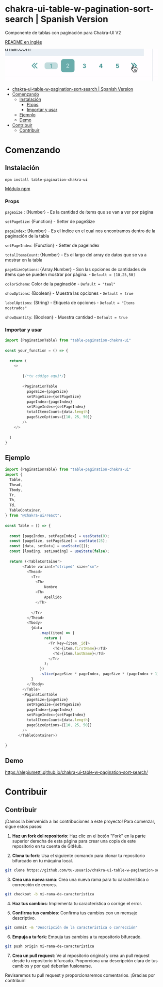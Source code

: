# chakra-ui-table-w-pagination-sort-search | Spanish Version
Componente de tablas con paginación para Chakra-UI V2

[README en inglés](readme_en.md)

![demo-dif](demo-gif.gif)

- [chakra-ui-table-w-pagination-sort-search | Spanish Version](#chakra-ui-table-w-pagination-sort-search--spanish-version)
- [Comenzando](#comenzando)
  - [Instalación](#instalación)
    - [Props](#props)
    - [Importar y usar](#importar-y-usar)
  - [Ejemplo](#ejemplo)
  - [Demo](#demo)
- [Contribuir](#contribuir)
  - [Contribuir](#contribuir-1)

# Comenzando

## Instalación

`npm install table-pagination-chakra-ui`

[Módulo npm](https://www.npmjs.com/package/table-pagination-chakra-ui)

### Props

`pageSize` : {Number} - Es la cantidad de ítems que se van a ver por página

`setPageSize`: {Function} - Setter de pageSize

`pageIndex`: {Number} - Es el índice en el cual nos encontramos dentro de la paginación de la tabla

`setPageIndex`: {Function} - Setter de pageIndex

`totalItemsCount`: {Number} - Es el largo del array de datos que se va a mostrar en la tabla

`pageSizeOptions`: {Array.Number} - Son las opciones de cantidades de ítems que se pueden mostrar por página. - `Default = [10,25,50]`

`colorScheme`: Color de la paginación - `Default = "teal"`

`showOptions`: {Boolean} - Muestra las opciones - `Default = true`

`labelOptions`: {String} - Etiqueta de opciones - `Default = "Ítems mostrados"`

`showQuantity`: {Boolean} - Muestra cantidad - `Default = true`

### Importar y usar

```javascript
import {PaginationTable} from "table-pagination-chakra-ui"

const your_function = () => {

  return (
    <>    
        
        {/*tu código aquí*/}
        
        <PaginationTable
          pageSize={pageSize}
          setPageSize={setPageSize}
          pageIndex={pageIndex}
          setPageIndex={setPageIndex}
          totalItemsCount={data.length}
          pageSizeOptions={[10, 25, 50]}
        />
    </>

  )
}
```

## Ejemplo

```javascript
import {PaginationTable} from "table-pagination-chakra-ui"
import {
  Table,
  Thead,
  Tbody,
  Tr,
  Th,
  Td,
  TableContainer,
} from "@chakra-ui/react";

const Table = () => {

  const [pageIndex, setPageIndex] = useState(0);
  const [pageSize, setPageSize] = useState(25);
  const [data, setData] = useState([]);
  const [loading, setLoading] = useState(false);

  return (<TableContainer>
        <Table variant="striped" size="sm">
          <Thead>
            <Tr>
              <Th>
                  Nombre
              <Th>
                  Apellido
              </Th>
              
            </Tr>
          </Thead>
          <Tbody>
            {data
                .map((item) => {
                  return (
                    <Tr key={item._id}>
                      <Td>{item.firstName}</Td>
                      <Td>{item.lastName}</Td>
                    </Tr>
                  );
                })
                .slice(pageSize * pageIndex, pageSize * (pageIndex + 1))
            }
          </Tbody>
        </Table>
        <PaginationTable
          pageSize={pageSize}
          setPageSize={setPageSize}
          pageIndex={pageIndex}
          setPageIndex={setPageIndex}
          totalItemsCount={data.length}
          pageSizeOptions={[10, 25, 50]}
        />
      </TableContainer>)

}
```

## Demo

https://alepiumetti.github.io/chakra-ui-table-w-pagination-sort-search/

# Contribuir

## Contribuir

¡Damos la bienvenida a las contribuciones a este proyecto! Para comenzar, sigue estos pasos:

1. **Haz un fork del repositorio**: Haz clic en el botón "Fork" en la parte superior derecha de esta página para crear una copia de este repositorio en tu cuenta de GitHub.

2. **Clona tu fork**: Usa el siguiente comando para clonar tu repositorio bifurcado en tu máquina local.
  ```bash
  git clone https://github.com/tu-usuario/chakra-ui-table-w-pagination-sort-search.git
  ```

3. **Crea una nueva rama**: Crea una nueva rama para tu característica o corrección de errores.
  ```bash
  git checkout -b mi-rama-de-característica
  ```

4. **Haz tus cambios**: Implementa tu característica o corrige el error.

5. **Confirma tus cambios**: Confirma tus cambios con un mensaje descriptivo.
  ```bash
  git commit -m "Descripción de la característica o corrección"
  ```

6. **Empuja a tu fork**: Empuja tus cambios a tu repositorio bifurcado.
  ```bash
  git push origin mi-rama-de-característica
  ```

7. **Crea un pull request**: Ve al repositorio original y crea un pull request desde tu repositorio bifurcado. Proporciona una descripción clara de tus cambios y por qué deberían fusionarse.

Revisaremos tu pull request y proporcionaremos comentarios. ¡Gracias por contribuir!
